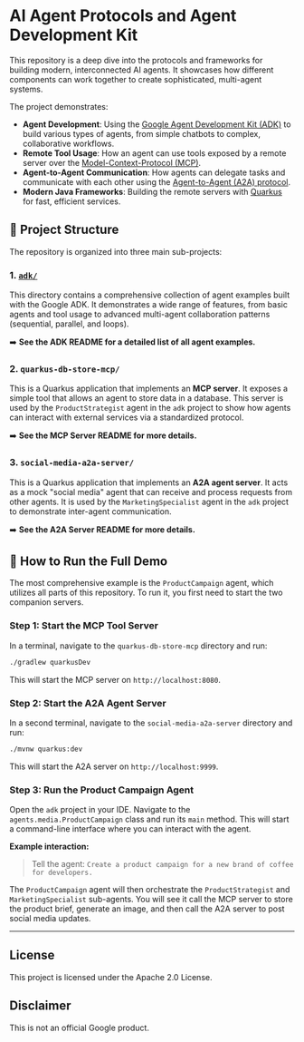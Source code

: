 # AI Agent Protocols and Agent Development Kit

This repository is a deep dive into the protocols and frameworks for building modern, interconnected AI agents. It showcases how different components can work together to create sophisticated, multi-agent systems.

The project demonstrates:
*   **Agent Development**: Using the [Google Agent Development Kit (ADK)](https://developers.google.com/ai/agents/adk) to build various types of agents, from simple chatbots to complex, collaborative workflows.
*   **Remote Tool Usage**: How an agent can use tools exposed by a remote server over the [Model-Context-Protocol (MCP)](https://github.com/model-context-protocol/specification).
*   **Agent-to-Agent Communication**: How agents can delegate tasks and communicate with each other using the [Agent-to-Agent (A2A) protocol](https://github.com/a2a-sdk/a2a-spec).
*   **Modern Java Frameworks**: Building the remote servers with [Quarkus](https://quarkus.io/) for fast, efficient services.

## 📂 Project Structure

The repository is organized into three main sub-projects:

### 1. [`adk/`](./adk/README.md)

This directory contains a comprehensive collection of agent examples built with the Google ADK. It demonstrates a wide range of features, from basic agents and tool usage to advanced multi-agent collaboration patterns (sequential, parallel, and loops).

➡️ **See the ADK README for a detailed list of all agent examples.**

### 2. `quarkus-db-store-mcp/`

This is a Quarkus application that implements an **MCP server**. It exposes a simple tool that allows an agent to store data in a database. This server is used by the `ProductStrategist` agent in the `adk` project to show how agents can interact with external services via a standardized protocol.

➡️ **See the MCP Server README for more details.**

### 3. `social-media-a2a-server/`

This is a Quarkus application that implements an **A2A agent server**. It acts as a mock "social media" agent that can receive and process requests from other agents. It is used by the `MarketingSpecialist` agent in the `adk` project to demonstrate inter-agent communication.

➡️ **See the A2A Server README for more details.**

## 🚀 How to Run the Full Demo

The most comprehensive example is the `ProductCampaign` agent, which utilizes all parts of this repository. To run it, you first need to start the two companion servers.

### Step 1: Start the MCP Tool Server

In a terminal, navigate to the `quarkus-db-store-mcp` directory and run:
```bash
./gradlew quarkusDev
```
This will start the MCP server on `http://localhost:8080`.

### Step 2: Start the A2A Agent Server

In a second terminal, navigate to the `social-media-a2a-server` directory and run:
```bash
./mvnw quarkus:dev
```
This will start the A2A server on `http://localhost:9999`.

### Step 3: Run the Product Campaign Agent

Open the `adk` project in your IDE. Navigate to the `agents.media.ProductCampaign` class and run its `main` method. This will start a command-line interface where you can interact with the agent.

**Example interaction:**
> Tell the agent: `Create a product campaign for a new brand of coffee for developers.`

The `ProductCampaign` agent will then orchestrate the `ProductStrategist` and `MarketingSpecialist` sub-agents. You will see it call the MCP server to store the product brief, generate an image, and then call the A2A server to post social media updates.

---

## License

This project is licensed under the Apache 2.0 License.

## Disclaimer

This is not an official Google product.
